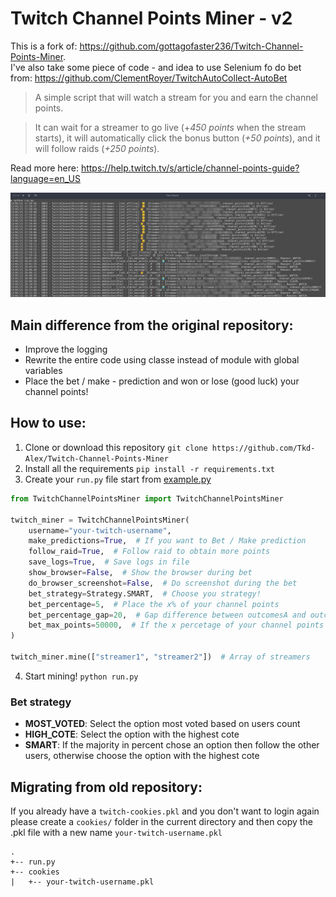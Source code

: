 # Twitch Channel Points Miner - v2

This is a fork of: https://github.com/gottagofaster236/Twitch-Channel-Points-Miner. <br>
I've also take some piece of code - and idea to use Selenium fo do bet from: https://github.com/ClementRoyer/TwitchAutoCollect-AutoBet

> A simple script that will watch a stream for you and earn the channel points.

> It can wait for a streamer to go live (+_450 points_ when the stream starts), it will automatically click the bonus button (_+50 points_), and it will follow raids (_+250 points_).

Read more here: https://help.twitch.tv/s/article/channel-points-guide?language=en_US

![Screenshot](./screenshot.png)

## Main difference from the original repository:

- Improve the logging
- Rewrite the entire code using classe instead of module with global variables
- Place the bet / make - prediction and won or lose (good luck) your channel points!

## How to use:
1. Clone or download this repository `git clone https://github.com/Tkd-Alex/Twitch-Channel-Points-Miner`
2. Install all the requirements `pip install -r requirements.txt`
3. Create your `run.py` file start from [example.py](/example.py)
```python
from TwitchChannelPointsMiner import TwitchChannelPointsMiner

twitch_miner = TwitchChannelPointsMiner(
    username="your-twitch-username",
    make_predictions=True,  # If you want to Bet / Make prediction
    follow_raid=True,  # Follow raid to obtain more points
    save_logs=True,  # Save logs in file
    show_browser=False,  # Show the browser during bet
    do_browser_screenshot=False,  # Do screenshot during the bet
    bet_strategy=Strategy.SMART,  # Choose you strategy!
    bet_percentage=5,  # Place the x% of your channel points
    bet_percentage_gap=20,  # Gap difference between outcomesA and outcomesB (for SMART stragegy)
    bet_max_points=50000,  # If the x percetage of your channel points is gt bet_max_points set this value
)

twitch_miner.mine(["streamer1", "streamer2"])  # Array of streamers
```
4. Start mining! `python run.py`

### Bet strategy

- **MOST_VOTED**: Select the option most voted based on users count
- **HIGH_COTE**: Select the option with the highest cote
- **SMART**: If the majority in percent chose an option then follow the other users, otherwise choose the option with the highest cote

## Migrating from old repository:
If you already have a `twitch-cookies.pkl` and you don't want to login again please create a `cookies/` folder in the current directory and then copy the .pkl file with a new name `your-twitch-username.pkl`
```
.
+-- run.py
+-- cookies
|   +-- your-twitch-username.pkl
```